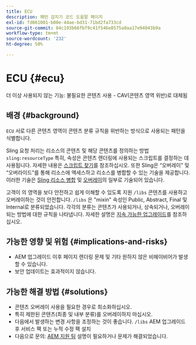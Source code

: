 ```yaml
---
title: ECU
description: 패턴 감지기 코드 도움말 페이지
exl-id: fd061001-b00e-44ae-bd31-71bd2fa733cd
source-git-commit: 84c193b66fbf9c41f546e8575a0aa17e94043b9a
workflow-type: tm+mt
source-wordcount: '232'
ht-degree: 50%

---
```


# ECU {#ecu}

더 이상 사용되지 않는 기능: 불필요한 콘텐츠 사용 - CAV(콘텐츠 영역 위반)로 대체됨

## 배경 {#background}

`ECU`  서로 다른 콘텐츠 영역이 콘텐츠 분류 규칙을 위반하는 방식으로 사용되는 패턴을 식별합니다.

Sling 요청 처리는 리소스의 콘텐츠 및 해당 콘텐츠를 정의하는 방법 `sling:resourceType` 특히, 속성은 콘텐츠 렌더링에 사용되는 스크립트를 결정하는 데 사용됩니다. 자세한 내용은 [스크립트 찾기](https://experienceleague.adobe.com/en/docs/experience-manager-65/content/implementing/developing/introduction/the-basics#locating-the-script)를 참조하십시오. 또한 Sling은 “오버레이” 및 “오버라이드”를 통해 리소스에 액세스하고 리소스를 병합할 수 있는 기술을 제공합니다. 이러한 기술은 [Sling 리소스 병합](https://experienceleague.adobe.com/en/docs/experience-manager-65/content/implementing/developing/platform/sling-resource-merger) 및 [오버레이](https://experienceleague.adobe.com/en/docs/experience-manager-65/content/implementing/developing/platform/overlays)의 일부로 기술되어 있습니다.

고객이 의 영역을 보다 안전하고 쉽게 이해할 수 있도록 지원 `/libs` 콘텐츠를 사용하고 오버레이하는 것이 안전합니다. `/libs` 은 &quot;mixin&quot; 속성인 Public, Abstract, Final 및 Internal로 분류되었습니다. 각각의 분류는 콘텐츠가 사용되거나, 상속되거나, 오버레이되는 방법에 대한 규칙을 나타냅니다. 자세한 설명은 [지속 가능한 업그레이드](https://experienceleague.adobe.com/en/docs/experience-manager-65/content/implementing/deploying/upgrading/sustainable-upgrades)를 참조하십시오.

## 가능한 영향 및 위험 {#implications-and-risks}

* AEM 업그레이드 이후 페이지 렌더링 문제 및 기타 원하지 않은 비헤이비어가 발생할 수 있습니다.
* 보안 업데이트는 효과적이지 않습니다.

## 가능한 해결 방법 {#solutions}

* 콘텐츠 오버레이 사용을 필요한 경우로 최소화하십시오.
* 특히 제한된 콘텐츠(최종 및 내부 분류)를 오버레이하지 마십시오.
* 다음에서 발생하는 변경 사항을 조정하는 것이 좋습니다. `/libs` AEM 업그레이드 후 서비스 팩 또는 누적 수정 팩 설치
* 다음으로 문의: [AEM 지원 팀](https://helpx.adobe.com/kr/enterprise/using/support-for-experience-cloud.html) 설명이 필요하거나 문제가 해결되었습니다.
